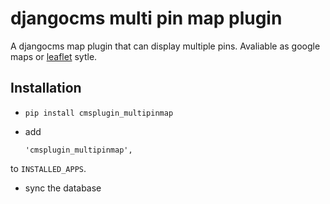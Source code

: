 # djangocms multi pin map plugin

A djangocms map plugin that can display multiple pins. Avaliable as google maps or [leaflet](http://leafletjs.com/) sytle.

## Installation

* ``pip install cmsplugin_multipinmap``

* add

  ```
  'cmsplugin_multipinmap',
  ```

to ``INSTALLED_APPS``.

* sync the database
